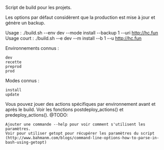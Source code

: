 Script de build pour les projets.

Les options par défaut considèrent que la production est mise à jour et génère un backup.

Usage : ./build.sh --env dev --mode install --backup 1 --uri http://hc.fun
Usage court : ./build.sh --e dev --m install --b 1 --u http://hc.fun

Environnements connus :

    dev
    recette
    preprod
    prod

Modes connus :

    install
    update

Vous pouvez jouer des actions spécifiques par environnement avant et après le build. Voir les fonctions postdeploy_actions() et predeploy_actions().
@TODO:

    Ajouter une commande --help pour voir comment s'utilisent les paramètres.
    Voir pour utiliser getopt pour récupérer les paramètres du script (http://www.bahmanm.com/blogs/command-line-options-how-to-parse-in-bash-using-getopt)
